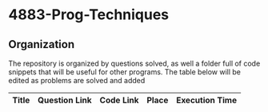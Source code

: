 # 4883-Prog-Techniques

## Organization

The repository is organized by questions solved, as well a folder full of code snippets that will be useful for other programs. The table below will be edited as problems are solved and added

| Title | Question Link | Code Link | Place | Execution Time |
| ----- | ------------- | --------- | ----- | -------------- |

